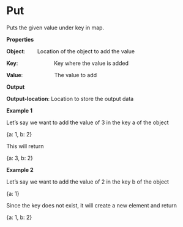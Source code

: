 # Put

Puts the given value under key in map.

 **Properties**
 

**Object**:                   Location of the object to add the value

**Key**:                        Key where the value is added

**Value**:                     The value to add

 **Output**
 

**Output-location**: Location to store the output data

**Example 1**

Let’s say we want to add the value of 3 in the key a of the object

{a: 1, b: 2}

This will return

{a: 3, b: 2}

**Example 2**

Let’s say we want to add the value of 2 in the key b of the object

{a: 1}

Since the key does not exist, it will create a new element and return

{a: 1, b: 2}